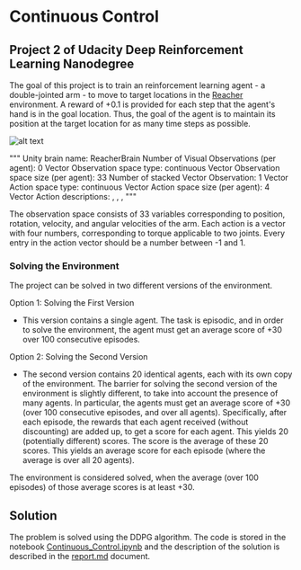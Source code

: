 # Continuous Control
## Project 2 of Udacity Deep Reinforcement Learning Nanodegree

The goal of this project is to train an reinforcement learning agent - a double-jointed arm - to move to target locations in the [Reacher](https://github.com/Unity-Technologies/ml-agents/blob/master/docs/Learning-Environment-Examples.md#reacher) environment. A reward of +0.1 is provided for each step that the agent's hand is in the goal location. Thus, the goal of the agent is to maintain its position at the target location for as many time steps as possible.

![alt text](https://s3.amazonaws.com/video.udacity-data.com/topher/2018/June/5b1ea778_reacher/reacher.gif)


"""
Unity brain name: ReacherBrain
        Number of Visual Observations (per agent): 0
        Vector Observation space type: continuous
        Vector Observation space size (per agent): 33
        Number of stacked Vector Observation: 1
        Vector Action space type: continuous
        Vector Action space size (per agent): 4
        Vector Action descriptions: , , , 
"""

The observation space consists of 33 variables corresponding to position, rotation, velocity, and angular velocities of the arm. Each action is a vector with four numbers, corresponding to torque applicable to two joints. Every entry in the action vector should be a number between -1 and 1.

### Solving the Environment

The project can be solved in two different versions of the environment.

Option 1: Solving the First Version

- This version contains a single agent.
The task is episodic, and in order to solve the environment, the agent must get an average score of +30 over 100 consecutive episodes.

Option 2: Solving the Second Version

- The second version contains 20 identical agents, each with its own copy of the environment. 
The barrier for solving the second version of the environment is slightly different, to take into account the presence of many agents. In particular, the agents must get an average score of +30 (over 100 consecutive episodes, and over all agents). Specifically, after each episode, the rewards that each agent received (without discounting) are added up, to get a score for each agent. This yields 20 (potentially different) scores. The score is the average of these 20 scores. This yields an average score for each episode (where the average is over all 20 agents).

The environment is considered solved, when the average (over 100 episodes) of those average scores is at least +30. 

## Solution

The problem is solved using the DDPG algorithm. The code is stored in the notebook [Continuous_Control.ipynb](Continuous_Control.ipynb) and the description of the solution is described in the [report.md](report.md) document.
